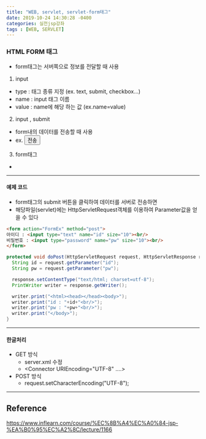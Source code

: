 ```yaml
---
title: "WEB, servlet, servlet-form태그"
date: 2019-10-24 14:30:28 -0400
categories: 실전jsp강좌
tags : [WEB, SERVLET]
---
```

### HTML FORM 태그
- form태그는 서버쪽으로 정보를 전달할 때 사용
1. input
- type : 태그 종류 지정 (ex. text, submit, checkbox...)
- name : input 태그 이름
- value : name에 해당 하는 값 (ex.name=value)
2. input , submit
- form내의 데이터를 전송할 때 사용
- ex. <input type="submit" value="전송">
3. form태그
- <form action="요청하는 컴포넌트 이름" method="요청을 처리하는 방식">

---
#### 예제 코드
- form태그의 submit 버튼을 클릭하여 데이터를 서버로 전송하면
- 해당파일(servlet)에는 HttpServletRequest객체를 이용하여 Parameter값을 얻을 수 있다

```html
<form action="FormEx" method="post">
아이디 : <input type="text" name="id" size="10"><br/>
비밀번호 : <input type="password" name="pw" size="10"><br/>
</form>
```
```java
protected void doPost(HttpServletRequest request, HttpServletResponse response) throws ServletException, IOException {
  String id = request.getParameter("id");
  String pw = request.getParameter("pw");

  response.setContentType("text/html; charset=utf-8");
  PrintWriter writer = response.getWriter();

  writer.print("<html><head></head><body>");
  writer.print("id : "+id+"<br/>");
  writer.print("pw : "+pw+"<br/>");
  writer.print("</body>");
}
```
---
#### 한글처리
- GET 방식
  - server.xml 수정
  - <Connector URIEncoding="UTF-8" ....>
- POST 방식
  - request.setCharacterEncoding("UTF-8");
---
## Reference

<https://www.inflearn.com/course/%EC%8B%A4%EC%A0%84-jsp-%EA%B0%95%EC%A2%8C/lecture/1166>
